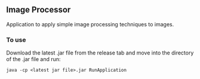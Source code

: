 ## Image Processor ##
Application to apply simple image processing techniques to images.

### To use ###
Download the latest .jar file from the release tab and move into the directory of the .jar file and run:

```
java -cp <latest jar file>.jar RunApplication
```

